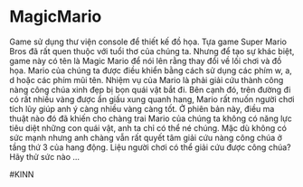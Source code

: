 # MagicMario

Game sử dụng thư viện console để thiết kế đồ họa.
Tựa game Super Mario Bros đã rất quen thuộc với tuổi thơ của chúng ta. Nhưng
để tạo sự khác biệt, game này có tên là Magic Mario để nói lên rằng thay đổi về
lối chơi và đồ họa.
Mario của chúng ta được điều khiển bằng cách sử dụng các phím w, a, d hoặc các
phím mũi tên. Nhiệm vụ của Mario là phải giải cứu thành công nàng công chúa
xinh đẹp bị bọn quái vật bắt đi. Bên cạnh đó, trên đường đi có rất nhiều vàng
được ẩn giấu xung quanh hang, Mario rất muốn người chơi tích lũy giúp anh ý
càng nhiều vàng càng tốt.
Ở phiên bản này, điều ma thuật nào đó đã khiến cho chàng trai Mario của chúng
ta không có năng lực tiêu diệt những con quái vật, anh ta chỉ có thể né chúng.
Mặc dù không có sức mạnh nhưng anh chàng vẫn rất quyết tâm giải cứu nàng
công chúa ở tầng thứ 3 của hang động. Liệu người chơi có thể giải cứu được công
chúa? Hãy thử sức nào …

#KINN